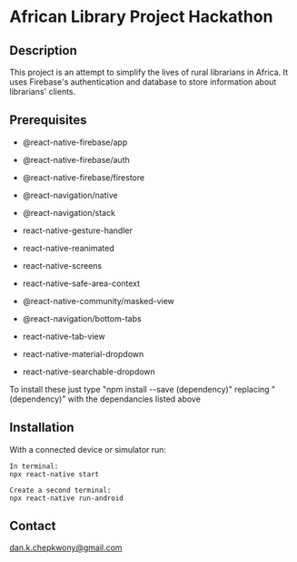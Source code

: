 # African Library Project Hackathon

## Description

This project is an attempt to simplify the lives of rural librarians in Africa.
It uses Firebase's authentication and database to store information about librarians' clients.

## Prerequisites

* @react-native-firebase/app
* @react-native-firebase/auth
* @react-native-firebase/firestore
* @react-navigation/native
* @react-navigation/stack
* react-native-gesture-handler
* react-native-reanimated
* react-native-screens
* react-native-safe-area-context
* @react-native-community/masked-view
* @react-navigation/bottom-tabs
* react-native-tab-view

* react-native-material-dropdown
* react-native-searchable-dropdown

To install these just type "npm install --save (dependency)"
replacing "(dependency)" with the dependancies listed above

## Installation

With a connected device or simulator run:

    In terminal:
    npx react-native start

    Create a second terminal:
    npx react-native run-android

## Contact

dan.k.chepkwony@gmail.com
